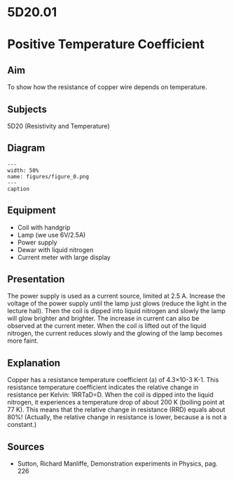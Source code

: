 # 5D20.01 
  # Positive Temperature Coefficient 
    
  
## Aim   
 To show how the resistance of copper wire depends on temperature.    
  
## Subjects   
 5D20 (Resistivity and Temperature)   
  
## Diagram   
   
```{figure} figures/figure_0.png  
---  
width: 50%  
name: figures/figure_0.png  
---  
caption  
``` 
      
  
## Equipment   
 
 *  Coil with handgrip 
 *  Lamp (we use 6V/2.5A) 
 *  Power supply 
 *  Dewar with liquid nitrogen 
 *  Current meter with large display
       
  
## Presentation   
 The power supply is used as a current source, limited at 2.5 A. Increase the voltage of the power supply until the lamp just glows (reduce the light in the lecture hall). Then the coil is dipped into liquid nitrogen and slowly the lamp will glow brighter and brighter. The increase in current can also be observed at the current meter. When the coil is lifted out of the liquid nitrogen, the current reduces slowly and the glowing of the lamp becomes more faint.    
  
## Explanation   
 Copper has a resistance temperature coefficient (a) of 4.3×10-3 K-1. This resistance temperature coefficient indicates the relative change in resistance per Kelvin: 1RRTaD=D. When the coil is dipped into the liquid nitrogen, it experiences a temperature drop of about 200 K (boiling point at 77 K). This means that the relative change in resistance (RRD) equals about 80%! (Actually, the relative change in resistance is lower, because a is not a constant.)    
  
## Sources   
 
 *  Sutton, Richard Manliffe, Demonstration experiments in Physics, pag. 226
  